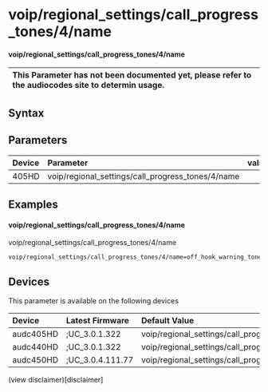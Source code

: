 ﻿---
description: voip/regional_settings/call_progress_tones/4/name
search: false
---

# voip/regional_settings/call_progress_tones/4/name

#### voip/regional_settings/call_progress_tones/4/name


| This Parameter has not been documented yet, please refer to the audiocodes site to determin usage.  | 
| :--- |

## Syntax

## Parameters
|Device|Parameter|value|Description|
|:---|:---|:---|:---|
| 405HD | voip/regional_settings/call_progress_tones/4/name |  |  |

## Examples
#### voip/regional_settings/call_progress_tones/4/name

voip/regional_settings/call_progress_tones/4/name

```
voip/regional_settings/call_progress_tones/4/name=off_hook_warning_tone
```

## Devices
This parameter is available on the following devices

| Device | Latest Firmware | Default Value |
|:---|:---|:---|
| audc405HD | ;UC_3.0.1.322 | voip/regional_settings/call_progress_tones/4/name=off_hook_warning_tone 
| audc440HD | ;UC_3.0.1.322 | voip/regional_settings/call_progress_tones/4/name=off_hook_warning_tone 
| audc450HD | ;UC_3.0.4.111.77 | voip/regional_settings/call_progress_tones/4/name=off_hook_warning_tone 

(view disclaimer)[disclaimer]
